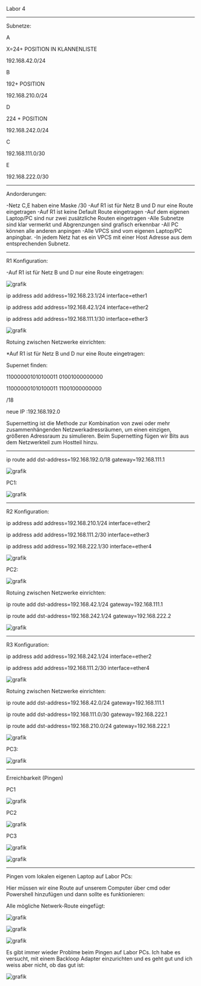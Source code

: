Labor 4
_______________________________
Subnetze:

A

X=24+ POSITION IN KLANNENLISTE

192.168.42.0/24


B

192+ POSITION

192.168.210.0/24


D

224 + POSITION

192.168.242.0/24

C

192.168.111.0/30

E

192.168.222.0/30
____________________________

Andorderungen:

-Netz C,E haben eine Maske /30
-Auf R1 ist für Netz B und D nur eine Route eingetragen
-Auf R1 ist keine Default Route eingetragen
-Auf dem eigenen Laptop/PC sind nur zwei zusätzliche Routen eingetragen
-Alle Subnetze sind klar vermerkt und Abgrenzungen sind grafisch erkennbar
-All PC können alle anderen anpingen
-Alle VPCS sind vom eigenen Laptop/PC anpingbar.
-In jedem Netz hat es ein VPCS mit einer Host Adresse aus dem entsprechenden Subnetz.


______________________________




R1 Konfiguration:

-Auf R1 ist für Netz B und D nur eine Route eingetragen:

![grafik](https://user-images.githubusercontent.com/102586033/173422643-bed7fc16-d4db-4e6e-8e55-9ae3aabd1646.png)


ip address add address=192.168.23.1/24 interface=ether1

ip address add address=192.168.42.1/24 interface=ether2

ip address add address=192.168.111.1/30 interface=ether3

![grafik](https://user-images.githubusercontent.com/102586033/173246172-23f74adf-b391-4106-8829-318cf6d1c743.png)



Rotuing zwischen Netzwerke einrichten:

*Auf R1 ist für Netz B und D nur eine Route eingetragen:


Supernet finden:

110000001010100011 01001000000000

110000001010100011 11001000000000


/18

neue IP :192.168.192.0


Supernetting ist die Methode zur Kombination von zwei oder mehr zusammenhängenden Netzwerkadressräumen, um einen einzigen, größeren Adressraum zu simulieren. Beim Supernetting fügen wir Bits aus dem Netzwerkteil zum Hostteil hinzu. 


______________

ip route add dst-address=192.168.192.0/18 gateway=192.168.111.1

![grafik](https://user-images.githubusercontent.com/102586033/173422457-31675756-0697-4e4d-934f-eca29a511407.png)


PC1:


![grafik](https://user-images.githubusercontent.com/102586033/173246248-c9e63feb-d397-4237-8bb1-1227400dcc34.png)

_____________________

R2 Konfiguration:

ip address add address=192.168.210.1/24 interface=ether2

ip address add address=192.168.111.2/30 interface=ether3

ip address add address=192.168.222.1/30 interface=ether4


![grafik](https://user-images.githubusercontent.com/102586033/173246298-869aee63-f3dd-4117-9827-0dea0af02e98.png)


PC2:

![grafik](https://user-images.githubusercontent.com/102586033/173246345-8ca77c39-8cc7-4d28-b66b-3df2b3a39171.png)



Rotuing zwischen Netzwerke einrichten:

ip route add dst-address=192.168.42.1/24 gateway=192.168.111.1

ip route add dst-address=192.168.242.1/24 gateway=192.168.222.2


![grafik](https://user-images.githubusercontent.com/102586033/173422975-6b74b0d0-9a4f-4b27-9ca3-96a71b172335.png)

_____________________________

R3 Konfiguration:

ip address add address=192.168.242.1/24 interface=ether2

ip address add address=192.168.111.2/30 interface=ether4

![grafik](https://user-images.githubusercontent.com/102586033/173423351-3e962c99-4f5a-4ef2-b2e5-5e07c977b289.png)


Rotuing zwischen Netzwerke einrichten:

ip route add dst-address=192.168.42.0/24 gateway=192.168.111.1

ip route add dst-address=192.168.111.0/30 gateway=192.168.222.1

ip route add dst-address=192.168.210.0/24 gateway=192.168.222.1



![grafik](https://user-images.githubusercontent.com/102586033/173423343-d645759f-452a-43a1-a292-3cf0e1e116fc.png)


PC3:

![grafik](https://user-images.githubusercontent.com/102586033/173246446-2557b32d-fca0-4ff6-a264-3937ae60d37f.png)


_________________
Erreichbarkeit (Pingen)

PC1

![grafik](https://user-images.githubusercontent.com/102586033/173425046-3b541c11-0152-46c8-adfb-dc1e1fcf7558.png)


PC2

![grafik](https://user-images.githubusercontent.com/102586033/173425177-1f4f7389-b80e-425c-8be5-01ee07735c86.png)



PC3

![grafik](https://user-images.githubusercontent.com/102586033/173425321-dd5b5f6a-596c-4e5d-ae01-d6c2a988931a.png)


![grafik](https://user-images.githubusercontent.com/102586033/173425397-71fd3cb2-c834-44ad-93fd-7ddc6a37ab5e.png)


_______________

Pingen vom lokalen eigenen Laptop auf Labor PCs:

Hier müssen wir eine Route auf unserem Computer über cmd oder Powershell hinzufügen und dann sollte es funktionieren:

Alle mögliche Netwerk-Route eingefügt:

![grafik](https://user-images.githubusercontent.com/102586033/173439861-da6a8977-3bc0-4f3d-b23b-bde504d4fb26.png)


![grafik](https://user-images.githubusercontent.com/102586033/173440032-baa11eb9-5938-4714-afb4-d29151f5cecd.png)


![grafik](https://user-images.githubusercontent.com/102586033/173440196-bfcf1ce1-610f-4b86-9793-f80ddd7ee365.png)


Es gibt immer wieder Problme beim Pingen auf Labor PCs. Ich habe es versucht, mit einem Backloop Adapter einzurichten und es geht gut und ich weiss aber nicht, ob das gut ist:

![grafik](https://user-images.githubusercontent.com/102586033/173443539-29179eb7-2bec-437d-a6a9-5f3ed5bb1536.png)



